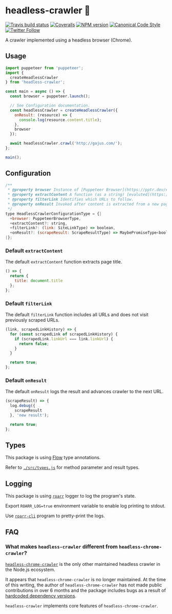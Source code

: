 # headless-crawler 👻

[![Travis build status](http://img.shields.io/travis/gajus/headless-crawler/master.svg?style=flat-square)](https://travis-ci.org/gajus/headless-crawler)
[![Coveralls](https://img.shields.io/coveralls/gajus/headless-crawler.svg?style=flat-square)](https://coveralls.io/github/gajus/headless-crawler)
[![NPM version](http://img.shields.io/npm/v/headless-crawler.svg?style=flat-square)](https://www.npmjs.org/package/headless-crawler)
[![Canonical Code Style](https://img.shields.io/badge/code%20style-canonical-blue.svg?style=flat-square)](https://github.com/gajus/canonical)
[![Twitter Follow](https://img.shields.io/twitter/follow/kuizinas.svg?style=social&label=Follow)](https://twitter.com/kuizinas)

A crawler implemented using a headless browser (Chrome).

## Usage

```js
import puppeteer from 'puppeteer';
import {
  createHeadlessCrawler
} from 'headless-crawler';

const main = async () => {
  const browser = puppeteer.launch();

  // See Configuration documentation.
  const headlessCrawler = createHeadlessCrawler({
    onResult: (resource) => {
      console.log(resource.content.title);
    },
    browser
  });

  await headlessCrawler.crawl('http://gajus.com/');
};

main();

```

## Configuration

```js
/**
 * @property browser Instance of [Puppeteer Browser](https://pptr.dev/#?product=Puppeteer&version=v1.11.0&show=api-class-browser).
 * @property extractContent A function (as a string) [evaluted](https://pptr.dev/#?product=Puppeteer&version=v1.11.0&show=api-pageevaluatepagefunction-args) in the context of the browser. The result of the function is used to describe the contents of the website (see `ScrapeResultType#content` property).
 * @property filterLink Identifies which URLs to follow.
 * @property onResult Invoked after content is extracted from a new page. Must return a boolean value indicating whether the crawler should advance to the next URL.
 */
type HeadlessCrawlerConfigurationType = {|
  +browser: PuppeteerBrowserType,
  +extractContent?: string,
  +filterLink?: (link: SiteLinkType) => boolean,
  +onResult?: (scrapeResult: ScrapeResultType) => MaybePromiseType<boolean>
|};

```

### Default `extractContent`

The default `extractContent` function extracts page title.

```js
() => {
  return {
    title: document.title
  };
};

```

### Default `filterLink`

The default `filterLink` function includes all URLs and does not visit previously scraped URLs.

```js
(link, scrapedLinkHistory) => {
  for (const scrapedLink of scrapedLinkHistory) {
    if (scrapedLink.linkUrl === link.linkUrl) {
      return false;
    }
  }

  return true;
};

```

### Default `onResult`

The default `onResult` logs the result and advances crawler to the next URL.

```js
(scrapeResult) => {
  log.debug({
    scrapeResult
  }, 'new result');

  return true;
};

```

## Types

This package is using [Flow](https://flow.org/) type annotations.

Refer to [`./src/types.js`](./src/types.js) for method parameter and result types.

## Logging

This package is using [`roarr`](https://www.npmjs.com/package/roarr) logger to log the program's state.

Export `ROARR_LOG=true` environment variable to enable log printing to stdout.

Use [`roarr-cli`](https://github.com/gajus/roarr-cli) program to pretty-print the logs.

## FAQ

### What makes `headless-crawler` different from `headless-chrome-crawler`?

[`headless-chrome-crawler`](https://github.com/yujiosaka/headless-chrome-crawler) is the only other maintained headless crawler in the Node.js ecosystem.

It appears that `headless-chrome-crawler` is no longer maintained. At the time of this writing, the author of `headless-chrome-crawler` has not made public contributions in over 6 months and the package includes bugs as a result of [hardcoded dependency versions](https://github.com/yujiosaka/headless-chrome-crawler/blob/ad95c2c4b356c8fdc60d16f8b013cc9a043a9bc6/package.json#L28-L34).

`headless-crawler` implements core features of `headless-chrome-crawler`.
